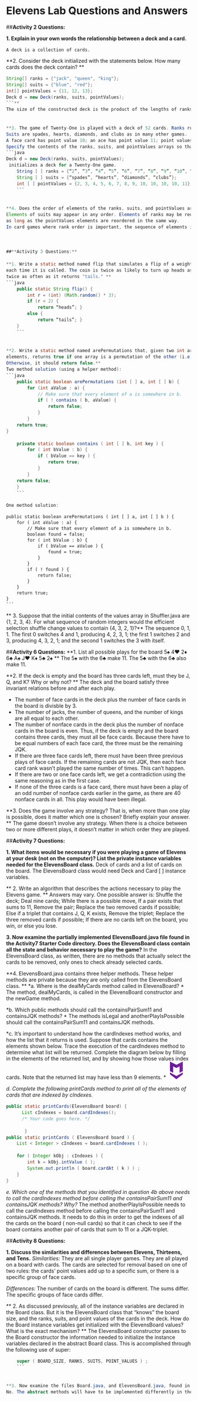 # Elevens Lab Questions and Answers

##**Activity 2 Questions:**

**1. Explain in your own words the relationship between a deck and a card.**
   
    A deck is a collection of cards.
    
    
**2. Consider the deck initialized with the statements below. How many cards does the deck contain? **
```java
String[] ranks = {"jack", "queen", "king"}; 
String[] suits = {"blue", "red"}; 
int[] pointValues = {11, 12, 13}; 
Deck d = new Deck(ranks, suits, pointValues); 
```**
The size of the constructed deck is the product of the lengths of ranks & suits, so the answer is 6.


**3. The game of Twenty-One is played with a deck of 52 cards. Ranks run from ace (highest) down to 2 (lowest).
Suits are spades, hearts, diamonds, and clubs as in many other games. 
A face card has point value 10; an ace has point value 11; point values for 2, …, 10 are 2, …, 10, respectively.
Specify the contents of the ranks, suits, and pointValues arrays so that the statement **
```java
Deck d = new Deck(ranks, suits, pointValues);
 initializes a deck for a Twenty-One game. 
	String [ ] ranks = {“2”, “3”, “4”, “5”, “6”, “7”, “8”, “9”, “10”, “jack”, “queen”, “king”, “ace”};
	String [ ] suits = {“spades”, “hearts”, “diamonds”, “clubs”};
	int [ ] pointValues = {2, 3, 4, 5, 6, 7, 8, 9, 10, 10, 10, 10, 11};
	```
	
	
**4. Does the order of elements of the ranks, suits, and pointValues arrays matter? **
Elements of suits may appear in any order. Elements of ranks may be reordered, as ranks are not ordered in Elevens,
as long as the pointValues elements are reordered in the same way. 
In card games where rank order is important, the sequence of elements in the ranks variable should be “in order.”



##**Activity 3 Questions:**

**1. Write a static method named flip that simulates a flip of a weighted coin by returning either "heads" or "tails" 
each time it is called. The coin is twice as likely to turn up heads as tails. Thus, flip should return "heads" about 
twice as often as it returns "tails." **
```java
	public static String flip() {
		int r = (int) (Math.random() * 3);
		if (r < 2) {
			return “heads”; }
		else {
			return “tails”; }
	}
	```
	
	
**2. Write a static method named arePermutations that, given two int arrays of the same length but with no duplicate 
elements, returns true if one array is a permutation of the other (i.e., the arrays differ only in how their contents are arranged).
Otherwise, it should return false.**
Two method solution (using a helper method):
```java
	public static boolean arePermutations (int [ ] a, int [ ] b) {
		for (int aValue : a) {
			// Make sure that every element of a is somewhere in b.
			if ( ! contains ( b, aValue) {
				return false;
			}
		}
	return true;
}

	private static boolean contains ( int [ ] b, int key ) {
		for ( int bValue : b) {
			if ( bValue == key ) {
				return true;
			}
		}
	return false;
	}
	```
	
One method solution:
```
	public static boolean arePermutations ( int [ ] a, int [ ] b ) {
		for ( int aValue : a) {
			// Make sure that every element of a is somewhere in b.
			boolean found = false;
			for ( int bValue : b) {
				if ( bValue == aValue ) {
					found = true;
				}
			}
			if ( ! found ) {
				return false;
			}
		}
		return true;
	}
	```


** 3. Suppose that the initial contents of the values array in Shuffler.java are {1, 2, 3, 4}. For what sequence of random integers
would the efficient selection shuffle change values to contain {4, 3, 2, 1}?**
The sequence 0, 1, 1. The first 0 switches 4 and 1, producing 4, 2, 3, 1; the first 1 switches 2 and 3, producing 4, 3, 2, 1; and
the second 1 switches the 3 with itself.


##**Activity 6 Questions:**
**1. List all possible plays for the board 5♠ 4♥ 2♦ 6♣ A♠ J♥ K♦ 5♣ 2♠ **
The 5♠ with the 6♣ make 11. The 5♣ with the 6♣ also make 11.

**2. If the deck is empty and the board has three cards left, must they be J, Q, and K? Why or why not? **
The deck and the board satisfy three invariant relations before and after each play.
- The number of face cards in the deck plus the number of face cards in the board is divisble by 3.
- The number of jacks, the number of queens, and the number of kings are all equal to each other.
- The number of nonface cards in the deck plus the number of nonface cards in the board is even.
Thus, if the deck is empty and the board contains three cards, they must all be face cards. Because there have to be equal numbers of each face card, the three must be the remaining JQK.
- If there are three face cards left, there must have been three previous plays of face cards. If the remaining cards are not JQK, then each face card rank wasn’t played the same number of times. This can’t happen.
- If there are two or one face cards left, we get a contradiction using the same reasoning as in the first case.
- If none of the three cards is a face card, there must have been a play of an odd number of nonface cards earlier in the game, as there are 40 nonface cards in all. This play would have been illegal.


**3. Does the game involve any strategy? That is, when more than one play is possible, does it matter which one is chosen?
Briefly explain your answer. **
The game doesn’t involve any strategy. When there is a choice between two or more different plays, it doesn’t matter in which order they are played.


##**Activity 7 Questions:**

**1. What items would be necessary if you were playing a game of Elevens at your desk (not on the computer)? 
List the private instance variables needed for the ElevensBoard class.**
Deck of cards and a list of cards on the board. The ElevensBoard class would need Deck and Card [ ] instance variables.


** 2. Write an algorithm that describes the actions necessary to play the Elevens game. **
Answers may vary. One possible answer is:
	Shuffle the deck;
	Deal nine cards;
	While there is a possible move, 
		If a pair exists that sums to 11,
			Remove the pair;
			Replace the two removed cards if possible;
		Else if a triplet that contains J, Q, K exists,
			Remove the triplet;
			Replace the three removed cards if possible;
	If there are no cards left on the board, you win, or else you lose.


**3. Now examine the partially implemented ElevensBoard.java file found in the Activity7 Starter Code directory. 
Does the ElevensBoard class contain all the state and behavior necessary to play the game?**
In the ElevensBoard class, as written, there are no methods that actually select the cards to be removed, only ones to check 
already selected cards.


**4. ElevensBoard.java contains three helper methods. These helper methods are private because they are only called from the ElevensBoard class. **
*a. Where is the dealMyCards method called in ElevensBoard? *
The method, dealMyCards, is called in the ElevensBoard constructor and the newGame method.

*b. Which public methods should call the containsPairSum11 and containsJQK methods? *
The methods isLegal and anotherPlayIsPossible should call the containsPairSum11 and containsJQK methods.

*c. It’s important to understand how the cardIndexes method works, and how the list that it returns is used. Suppose that cards contains the elements shown below. Trace the execution of the cardIndexes method to determine what list will be returned. Complete the diagram below by filling in the elements of the returned list, and by showing how those values index cards. Note that the returned list may have less than 9 elements. *
![alt text](https://github.com/adam-p/markdown-here/raw/master/src/common/images/icon48.png "Logo Title Text 1")


*d. Complete the following printCards method to print all of the elements of cards that are indexed by cIndexes.*
```java
public static printCards(ElevensBoard board) {
      List cIndexes = board.cardIndexes(); 
      /* Your code goes here. */

       } 
public static printCards ( ElevensBoard board ) {
	List < Integer > cIndexes = board.cardIndexes ( );

	for ( Integer kObj : cIndexes ) {
		int k = kObj.intValue ( );
		System.out.println ( board.cardAt ( k ) ) ;
	}
}
```

*e. Which one of the methods that you identified in question 4b above needs to call the cardIndexes method before calling the containsPairSum11 and containsJQK methods? Why?*
The method anotherPlayIsPossible needs to call the cardIndexes method before calling the containsPairSum11 and containsJQK methods. It needs to do this in order to get the indexes of all the cards on the board ( non-null cards) so that it can check to see if the board contains another pair of cards that sum to 11 or a JQK-triplet.


##**Activity 8 Questions:**

**1. Discuss the similarities and differences between Elevens, Thirteens, and Tens.**
_Similarities:_
They are all single player games.
They are all played on a board with cards.
The cards are selected for removal based on one of two rules: the cards’ point values add up to a specific sum, or there is a specific group of face cards.

_Differences:_
The number of cards on the board is different.
The sums differ.
The specific groups of face cards differ.


** 2. As discussed previously, all of the instance variables are declared in the Board class. But it is the ElevensBoard class that “knows” the board size, and the ranks, suits, and point values of the cards in the deck. How do the Board instance variables get initialized with the ElevensBoard values? What is the exact mechanism? **
The ElevensBoard constructor passes to the Board constructor the information needed to initialize the instance variables declared in the abstract Board class. This is accomplished through the following use of super:
```java
	super ( BOARD_SIZE, RANKS, SUITS, POINT_VALUES ) ;
	```
	
	
**3. Now examine the files Board.java, and ElevensBoard.java, found in the Activity8 Starter Code directory. Identify the abstract methods in Board.java. See how these methods are implemented in ElevensBoard. Do they cover all the differences between Elevens, Thirteens, and Tens as discussed in question 1? Why or why not?**
No. The abstract methods will have to be implemented differently in the Tens and Thirteens games and will need different private helper methods to accomplish their tasks.
